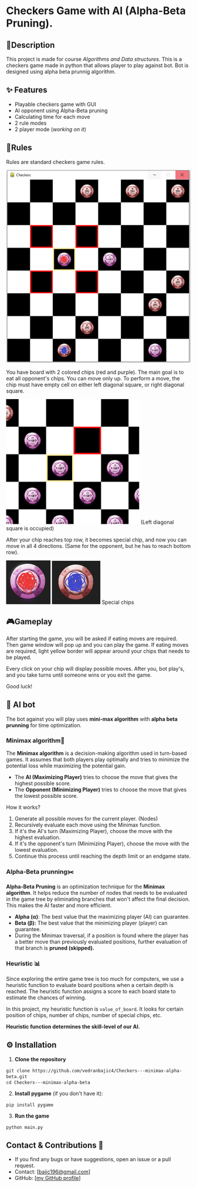 # Checkers Game with AI (Alpha-Beta Pruning).

## 📌Description

This project is made for course *Algorithms and Data structures*.
This is a checkers game made in python that allows player to play against bot.
Bot is designed using alpha beta prunnig algorithm.

## ✨ Features
 - Playable checkers game with GUI
 - AI opponent using Alpha-Beta pruning
 - Calculating time for each move
 - 2 rule modes
 - 2 player mode (*working on it*)


## 📝Rules

Rules are standard checkers game rules. 

![State](./images2/state.PNG)


You have board with 2 colored chips (red and purple).
The main goal is to eat all opponent's chips. You can move only up. To perform a move, the chip must 
have empty cell on either left diagonal square, or right diagonal square. 

![Available moves](./images2/move.PNG)
(Left diagonal square is occupied)

After your chip reaches top row, it becomes special chip, and now you can move in all 4 directions.
(Same for the opponent, but he has to reach bottom row).

![Special chips](./images2/blackchip.PNG)
![Special chips](./images2/whitechip.PNG) Special chips



## 🎮Gameplay
After starting the game, you will be asked if eating moves are required. Then game window
will pop up and you can play the game. If eating moves are required, light yellow border will appear
around your chips that needs to be played.

Every click on your chip will display possible moves. After you, bot play's, and you take turns until
someone wins or you exit the game.

Good luck!

## 🧠 AI bot
The bot against you will play uses **mini-max algorithm** with **alpha beta prunning** for time optimization.
### Minimax algorithm🧠
The **Minimax algorithm** is a decision-making algorithm used in turn-based games.
It assumes that both players play optimally and tries to minimize the potential loss while
 maximizing the potential gain.
  - The **AI (Maximizing Player)** tries to choose the move that gives the highest possible score.
  - The **Opponent (Minimizing Player)** tries to choose the move that gives the lowest possible score.

How it works?
 1. Generate all possible moves for the current player. (Nodes)
 2. Recursively evaluate each move using the Minimax function.
 3. If it's the AI's turn (Maximizing Player), choose the move with the highest evaluation.
 4. If it's the opponent's turn (Minimizing Player), choose the move with the lowest evaluation.
 5. Continue this process until reaching the depth limit or an endgame state.

### Alpha-Beta prunning✂️
**Alpha-Beta Pruning** is an optimization technique for the **Minimax algorithm**.
 It helps reduce the number of nodes that needs to be evaluated in the game tree by
 eliminating branches that won't affect the final decision. This makes the AI faster and more efficient.

 - **Alpha (α)**: The best value that the maximizing player (AI) can guarantee.
 - **Beta (β):** The best value that the minimizing player (player) can guarantee.
 - During the Minimax traversal, if a position is found where the player has a better 
 move than previously evaluated positions, further evaluation of that branch is **pruned (skipped).**
 
### Heuristic 📊
Since exploring the entire game tree is too much for computers, we use a heuristic function
 to evaluate board positions when a certain depth is reached. The heuristic function assigns a 
 score to each board state to estimate the chances of winning.

 In this project, my heuristic function is `value_of_board`. It looks for certain position of chips,
 number of chips, number of special chips, etc.

 **Heuristic function determines the skill-level of our AI.** 
 
## ⚙️ Installation
 1. **Clone the repository**
 ```
 git clone https://github.com/vedranbajic4/Checkers---minimax-alpha-beta.git
 cd Checkers---minimax-alpha-beta
```
2. **Install pygame** (if you don't have it):
```
pip install pygame
```
3. **Run the game**

```
python main.py
```

## Contact & Contributions 🤝

 - If you find any bugs or have suggestions, open an issue or a pull request.
 - Contact: [bajic196@gmail.com]
 - GitHub: [[my GitHub profile](https://github.com/vedranbajic4)]